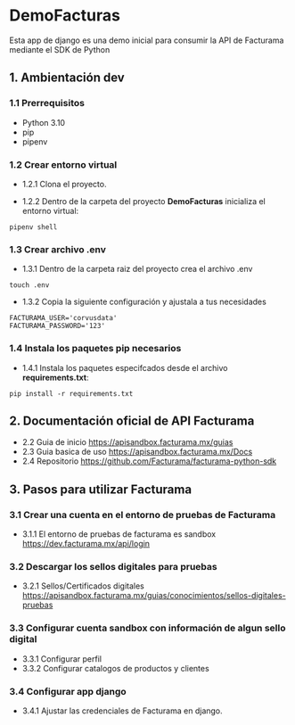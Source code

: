 # DemoFacturas
Esta app de django es una demo inicial para consumir la API de Facturama mediante el SDK de Python

## 1. Ambientación dev

### 1.1 Prerrequisitos

- Python 3.10
- pip
- pipenv

### 1.2 Crear entorno virtual
- 1.2.1 Clona el proyecto.

- 1.2.2 Dentro de la carpeta del proyecto **DemoFacturas** inicializa el entorno virtual:
```
pipenv shell
```

### 1.3 Crear archivo .env
- 1.3.1 Dentro de la carpeta raiz del proyecto crea el archivo .env
```
touch .env
```

- 1.3.2 Copia la siguiente configuración y ajustala a tus necesidades
```
FACTURAMA_USER='corvusdata'
FACTURAMA_PASSWORD='123'
```

### 1.4 Instala los paquetes pip necesarios
- 1.4.1 Instala los paquetes especifcados desde el archivo **requirements.txt**:
```
pip install -r requirements.txt
```

## 2. Documentación oficial de API Facturama

- 2.2 Guia de inicio https://apisandbox.facturama.mx/guias
- 2.3 Guia basica de uso https://apisandbox.facturama.mx/Docs
- 2.4 Repositorio https://github.com/Facturama/facturama-python-sdk

## 3. Pasos para utilizar Facturama

### 3.1 Crear una cuenta en el entorno de pruebas de Facturama

- 3.1.1 El entorno de pruebas de facturama es sandbox https://dev.facturama.mx/api/login

### 3.2 Descargar los sellos digitales para pruebas

- 3.2.1 Sellos/Certificados digitales https://apisandbox.facturama.mx/guias/conocimientos/sellos-digitales-pruebas

### 3.3 Configurar cuenta sandbox con información de algun sello digital

- 3.3.1 Configurar perfil
- 3.3.2 Configurar catalogos de productos y clientes

### 3.4 Configurar app django

- 3.4.1 Ajustar las credenciales de Facturama en django.

